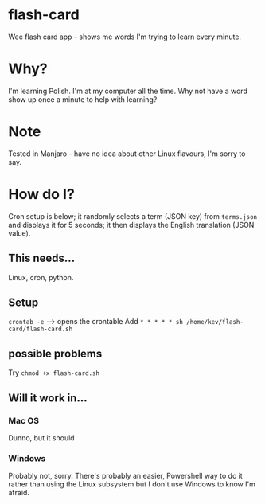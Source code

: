 # flash-card
Wee flash card app - shows me words I'm trying to learn every minute.

# Why?

I'm learning Polish. I'm at my computer all the time. Why not have a word show
up once a minute to help with learning?

# Note

Tested in Manjaro - have no idea about other Linux flavours, I'm sorry to say.

# How do I?

Cron setup is below; it randomly selects a term (JSON key) from `terms.json` and displays
it for 5 seconds; it then displays the English translation (JSON value).


## This needs...

Linux, cron, python.

## Setup

`crontab -e` --> opens the crontable
Add `* * * * * sh /home/kev/flash-card/flash-card.sh`

## possible problems

Try `chmod +x flash-card.sh`

## Will it work in...
### Mac OS

Dunno, but it should

### Windows

Probably not, sorry. There's probably an easier, Powershell way to do it rather
than using the Linux subsystem but I don't use Windows to know I'm afraid.


